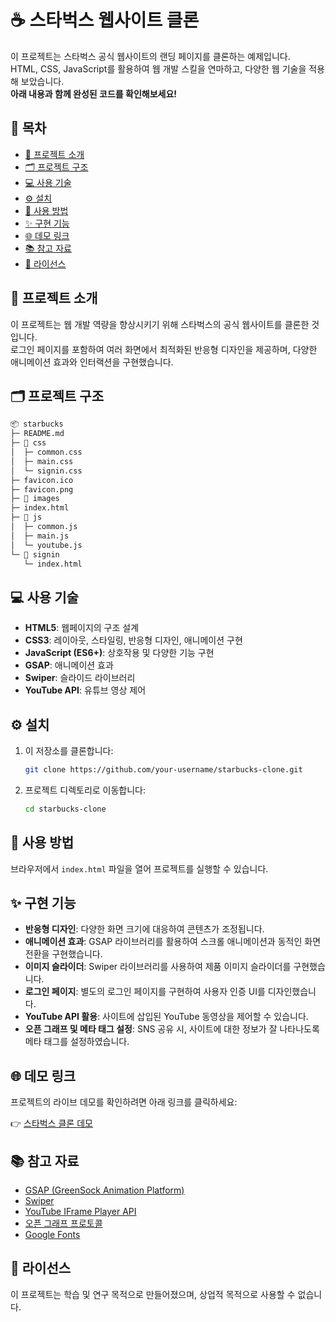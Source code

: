 # ☕ 스타벅스 웹사이트 클론

이 프로젝트는 스타벅스 공식 웹사이트의 랜딩 페이지를 클론하는 예제입니다. <br>
HTML, CSS, JavaScript를 활용하여 웹 개발 스킬을 연마하고, 다양한 웹 기술을 적용해 보았습니다. <br>
**아래 내용과 함께 완성된 코드를 확인해보세요!**

## 📑 목차

- [📖 프로젝트 소개](#-프로젝트-소개)
- [🗂️ 프로젝트 구조](#-프로젝트-구조)
- [💻 사용 기술](#-사용-기술)
- [⚙️ 설치](#-설치)
- [🚀 사용 방법](#-사용-방법)
- [✨ 구현 기능](#-구현-기능)
- [🌐 데모 링크](#-데모-링크)
- [📚 참고 자료](#-참고-자료)
- [📄 라이선스](#-라이선스)

## 📖 프로젝트 소개

이 프로젝트는 웹 개발 역량을 향상시키기 위해 스타벅스의 공식 웹사이트를 클론한 것입니다. <br>
로그인 페이지를 포함하여 여러 화면에서 최적화된 반응형 디자인을 제공하며, 다양한 애니메이션 효과와 인터랙션을 구현했습니다.

## 🗂️ 프로젝트 구조

```bash
📦 starbucks
├─ README.md
├─ 📁 css
│  ├─ common.css
│  ├─ main.css
│  └─ signin.css
├─ favicon.ico
├─ favicon.png
├─ 📁 images
├─ index.html
├─ 📁 js
│  ├─ common.js
│  ├─ main.js
│  └─ youtube.js
└─ 📁 signin
   └─ index.html
```
## 💻 사용 기술

- **HTML5**: 웹페이지의 구조 설계
- **CSS3**: 레이아웃, 스타일링, 반응형 디자인, 애니메이션 구현
- **JavaScript (ES6+)**: 상호작용 및 다양한 기능 구현
- **GSAP**: 애니메이션 효과
- **Swiper**: 슬라이드 라이브러리
- **YouTube API**: 유튜브 영상 제어

## ⚙️ 설치

1. 이 저장소를 클론합니다:
    ```bash
    git clone https://github.com/your-username/starbucks-clone.git
    ```

2. 프로젝트 디렉토리로 이동합니다:
    ```bash
    cd starbucks-clone
    ```

## 🚀 사용 방법

브라우저에서 `index.html` 파일을 열어 프로젝트를 실행할 수 있습니다. 

## ✨ 구현 기능

- **반응형 디자인**: 다양한 화면 크기에 대응하여 콘텐츠가 조정됩니다.
- **애니메이션 효과**: GSAP 라이브러리를 활용하여 스크롤 애니메이션과 동적인 화면 전환을 구현했습니다.
- **이미지 슬라이더**: Swiper 라이브러리를 사용하여 제품 이미지 슬라이더를 구현했습니다.
- **로그인 페이지**: 별도의 로그인 페이지를 구현하여 사용자 인증 UI를 디자인했습니다.
- **YouTube API 활용**: 사이트에 삽입된 YouTube 동영상을 제어할 수 있습니다.
- **오픈 그래프 및 메타 태그 설정**: SNS 공유 시, 사이트에 대한 정보가 잘 나타나도록 메타 태그를 설정하였습니다.

## 🌐 데모 링크

프로젝트의 라이브 데모를 확인하려면 아래 링크를 클릭하세요:

👉 [스타벅스 클론 데모](https://vercel.live/link/starbucks-tau-beryl.vercel.app?via=deployment-domains-list&p=1)

## 📚 참고 자료

- [GSAP (GreenSock Animation Platform)](https://greensock.com/gsap/)
- [Swiper](https://swiperjs.com/)
- [YouTube IFrame Player API](https://developers.google.com/youtube/iframe_api_reference)
- [오픈 그래프 프로토콜](https://ogp.me/)
- [Google Fonts](https://fonts.google.com/)

## 📄 라이선스

이 프로젝트는 학습 및 연구 목적으로 만들어졌으며, 상업적 목적으로 사용할 수 없습니다.
